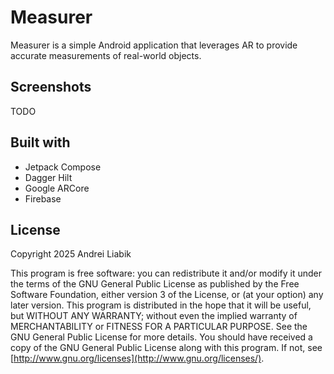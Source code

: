# Measurer

Measurer is a simple Android application that leverages AR to provide accurate measurements of real-world objects.

## Screenshots

TODO

## Built with

* Jetpack Compose
* Dagger Hilt
* Google ARCore
* Firebase

## License

Copyright 2025 Andrei Liabik

This program is free software: you can redistribute it and/or modify it under the terms of the GNU General Public License as published by the Free Software Foundation, either version 3 of the License, or (at your option) any later version.
This program is distributed in the hope that it will be useful, but WITHOUT ANY WARRANTY; without even the implied warranty of MERCHANTABILITY or FITNESS FOR A PARTICULAR PURPOSE. See the GNU General Public License for more details.
You should have received a copy of the GNU General Public License along with this program. If not, see [http://www.gnu.org/licenses](http://www.gnu.org/licenses/).